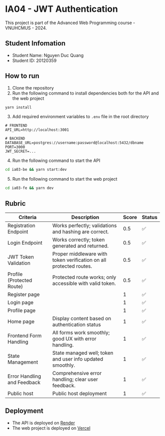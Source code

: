 # IA04 - JWT Authentication

This project is part of the Advanced Web Programming course - VNUHCMUS - 2024.

## Student Infomation

- Student Name: Nguyen Duc Quang
- Student ID: 20120359

## How to run

1. Clone the repository
2. Run the following command to install dependencies both for the API and the web project

```bash
yarn install
```

3. Add required environment variables to `.env` file in the root directory

```env
# FRONTEND
API_URL=http://localhost:3001

# BACKEND
DATABASE_URL=postgres://username:password@localhost:5432/dbname
PORT=3000
JWT_SECRET=...
```

4. Run the following command to start the API

```bash
cd ia03-be && yarn start:dev
```

5. Run the following command to start the web project

```bash
cd ia03-fe && yarn dev
```

## Rubric

| Criteria                    | Description                                                        | Score | Status |
| --------------------------- | ------------------------------------------------------------------ | ----- | ------ |
| Registration Endpoint       | Works perfectly; validations and hashing are correct.              | 0.5   | ✅     |
| Login Endpoint              | Works correctly; token generated and returned.                     | 0.5   | ✅     |
| JWT Token Validation        | Proper middleware with token verification on all protected routes. | 0.5   | ✅     |
| Profile (Protected Route)   | Protected route works; only accessible with valid token.           | 0.5   | ✅     |
| Register page               |                                                                    | 1     | ✅     |
| Login page                  |                                                                    | 1     | ✅     |
| Profile page                |                                                                    | 1     | ✅     |
| Home page                   | Display content based on authentication status                     | 1     | ✅     |
| Frontend Form Handling      | All forms work smoothly; good UX with error handling.              | 1     | ✅     |
| State Management            | State managed well; token and user info updated smoothly.          | 1     | ✅     |
| Error Handling and Feedback | Comprehensive error handling; clear user feedback.                 | 1     | ✅     |
| Public host                 | Public host deployment                                             | 1     | ✅     |

## Deployment

- The API is deployed on [Render](https://dashboard.render.com/)
- The web project is deployed on [Vercel](https://ia-04-jwt-authentication.vercel.app)
